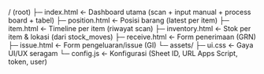/ (root)
├─ index.html            ← Dashboard utama (scan + input manual + process board + tabel)
├─ position.html         ← Posisi barang (latest per item)
├─ item.html             ← Timeline per item (riwayat scan)
├─ inventory.html        ← Stok per item & lokasi (dari stock_moves)
├─ receive.html          ← Form penerimaan (GRN)
├─ issue.html            ← Form pengeluaran/issue (GI)
└─ assets/
   ├─ ui.css             ← Gaya UI/UX seragam
   └─ config.js          ← Konfigurasi (Sheet ID, URL Apps Script, token, user)
